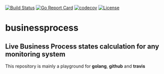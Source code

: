 [![Build Status](https://travis-ci.org/u238/businessprocess.svg?branch=master)](https://travis-ci.org/u238/businessprocess)
[![Go Report Card](https://goreportcard.com/badge/github.com/u238/businessprocess)](https://goreportcard.com/report/github.com/u238/businessprocess)
[![codecov](https://codecov.io/gh/u238/businessprocess/branch/master/graph/badge.svg)](https://codecov.io/gh/u238/businessprocess)
[![License](http://img.shields.io/badge/license-mit-blue.svg?style=flat-square)](https://raw.githubusercontent.com/u238/businessprocess/master/LICENSE)
# businessprocess

## Live Business Process states calculation for any monitoring system

This repository is mainly a playground for **golang**, **github** and **travis**
